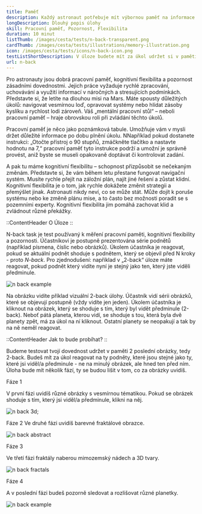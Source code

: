 ```yaml
---
title: Paměť
description: Každý astronaut potřebuje mít výbornou paměť na informace i krátkodobou paměť, aby si zapamatoval a dokálaz zpracovat množství informací, které se na něj v každou chvíli hrnou
longDescription: Dlouhý popis úlohy
skill: Pracovní paměť, Pozornost, Flexibilita
duration: 10 minut
listThumb: /images/cesta/tests/n-back-transparent.png
cardThumb: /images/cesta/tests/illustrations/memory-illustration.png
icon: /images/cesta/tests/icons/n-back-icon.png
testListShortDescription: V úloze budete mít za úkol udržet si v paměti informace a rychle reagovat na změny.
url: n-back
---
```


Pro astronauty jsou dobrá pracovní paměť, kognitivní flexibilita a pozornost zásadními dovednostmi. Jejich práce vyžaduje rychlé zpracování, uchovávání a využití informací v náročných a stresujících podmínkách. Představte si, že letíte na dlouhou misi na Mars. Máte spousty důležitých úkolů: navigovat vesmírnou loď, opravovat systémy nebo hlídat zásoby kyslíku a rychlost lodi zároveň. Váš „mentální pracovní stůl“ – neboli pracovní paměť – hraje obrovskou roli při zvládání těchto úkolů.

Pracovní paměť je něco jako poznámková tabule. Umožňuje vám v mysli držet důležité informace po dobu plnění úkolu. NNapříklad pokud dostanete instrukci: „Otočte přístroj o 90 stupňů, zmáčkněte tlačítko a nastavte hodnotu na 7,“ pracovní paměť tyto instrukce podrží a umožní je správně provést, aniž byste se museli opakovaně doptávat či kontrolovat zadání. 

A pak tu máme kognitivní flexibilitu – schopnost přizpůsobit se nečekaným změnám. Představte si, že vám během letu přestane fungovat navigační systém. Musíte rychle přejít na záložní plán, najít jiné řešení a zůstat klidní. Kognitivní flexibilita je o tom, jak rychle dokážete změnit strategii a přemýšlet jinak. Astronauti nikdy neví, co se může stát. Může dojít k poruše systému nebo ke změně plánu mise, a to často bez možnosti poradit se s pozemními experty. Kognitivní flexibilita jim pomáhá zachovat klid a zvládnout různé překážky.

::ContentHeader
O Úloze
::

N-back task je test používaný k měření pracovní paměti, kognitivní flexibility a pozornosti. Účastníkovi je postupně prezentována série podnětů (například písmena, číslic nebo obrázků). Úkolem účastníka je reagovat, pokud se aktuální podnět shoduje s podnětem, který se objevil před N kroky - proto *N-back*. Pro zjednodušení: například v „2-back“ úloze máte reagovat, pokud podnět který vidíte nyní je stejný jako ten, který jste viděli předminule.

![n back example](/images/tutorials/n-back/n-back-planets.png)

Na obrázku vidíte příklad vizuální 2-back úlohy. Účastník vidí sérii obrázků, které se objevují postupně (vždy vidíte jen jeden). Úkolem účastníka je kliknout na obrázek, který se shoduje s tím, který byl vidět předminule (2-back). Neboť pátá planeta, kterou vidí, se shoduje s tou, která byla dvě planety zpět, má za úkol na ní kliknout. Ostatní planety se neopakují a tak by na ně neměl reagovat.

::ContentHeader
Jak to bude probíhat?
::

Budeme testovat tvojí dovednost udržet v paměti 2 poslední obrázky, tedy 2-back. Budeš mít za úkol reagovat na ty podněty, které jsou stejné jako ty, které jsi viděl/a předminule - ne na minulý obrázek, ale hned ten před ním. Úloha bude mít několik fází, ty se budou lišit v tom, co za obrázky uvidíš.

Fáze 1

V první fázi uvidíš různé obrázky s vesmírnou tématikou. Pokud se obrázek shoduje s tím, který jsi viděl/a předminule, klikni na něj.

![n back 3d](/images/tutorials/n-back/n-back-3d.png);


Fáze 2
Ve druhé fázi uvidíš barevné fraktálové obrazce.

![n back abstract](/images/tutorials/n-back/n-back-abstract.png)

Fáze 3

Ve třetí fázi fraktály naberou mimozemský nádech a 3D tvary.

![n back fractals](/images/tutorials/n-back/n-back-fractals.png)

Fáze  4

A v poslední fázi budeš pozorně sledovat a rozlišovat různé planetky.

![n back example](/images/tutorials/n-back/n-back-planets.png)